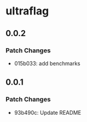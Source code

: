 # ultraflag

## 0.0.2

### Patch Changes

- 015b033: add benchmarks

## 0.0.1

### Patch Changes

- 93b490c: Update README
